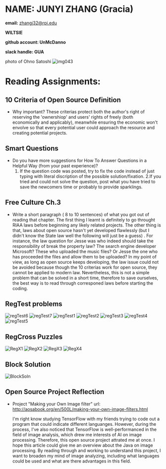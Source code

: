 NAME: JUNYI ZHANG (Gracia)
====
**email:** zhangj32@rpi.edu

**WILTSIE**

**github account: UnMcDanno**

**slack handle: GUA**

photo of Ohno Satoshi ![img043](https://user-images.githubusercontent.com/32678121/58337935-e51f7300-7e14-11e9-8933-cde945d14383.jpg)


Reading Assignments:
=====

10 Criteria of Open Source Definition
------
* Why important?
    These criterias protect both the author's right of reserving the 'ownershiop' and users' rights of freely (both economically and applicably), meanwhile ensuring the economic won't envolve so that every potential user could approach the resource and creating potential projects.
    
Smart Questions
-----
* Do you have more suggestions for How To Answer Questions in a Helpful Way (from your past experience)?
  1. If the question code was posted, try to fix the code instead of just typing with literal discription of the possible solution/fixation.
   2.If you tried and could not solve the question, post what you have tried to save the newcomers time or probably to provide sparklings.
   
   
Free Culture Ch.3
-----
* Write a short paragraph ( 8 to 10 sentences) of what you got out of reading that chapter.
    The first thing I learnt is definitely to go throught RIAA laws before beginning any likely related projects. The other thing is that, laws about open source hasn't yet developed flawlessly (but I didn't know the State law well the following will just be a guess) . For instance, the law question for Jesse was who indeed should take the responsibility of break the property law? The search engine developer Microsoft? These who uploaded the music files? Or Jesse the one who has proceeded the files and allow them to be uploaded? In my point of view, as long as open source keeps developing, the law issue could not be avoided because though the 10 criterias work for open source, they cannot be applied to modern law. Nevertheless, this is not a simple problem that can be solved in a short time,  therefore to save ourselves, the best way is to read through corresponed laws before starting the coding.

RegTest problems
-------
![regTest6](https://user-images.githubusercontent.com/32678121/58703082-8b1f3000-8375-11e9-9b3e-d2a2dc9b17a1.jpg)
![regTest7](https://user-images.githubusercontent.com/32678121/58703083-8b1f3000-8375-11e9-853d-a3b564d21c59.jpg)
![regTest1](https://user-images.githubusercontent.com/32678121/58703084-8b1f3000-8375-11e9-9d7d-4cb599c4028c.jpg)
![regTest2](https://user-images.githubusercontent.com/32678121/58703085-8b1f3000-8375-11e9-8202-d4de0d19ad74.jpg)
![regTest3](https://user-images.githubusercontent.com/32678121/58703086-8b1f3000-8375-11e9-8963-4097846776bf.jpg)
![regTest4](https://user-images.githubusercontent.com/32678121/58703087-8b1f3000-8375-11e9-8770-adafd621dd34.jpg)
![regTest5](https://user-images.githubusercontent.com/32678121/58703088-8b1f3000-8375-11e9-815e-d132c4503b17.jpg)


    
RegCross Puzzles
------
![RegX1](https://user-images.githubusercontent.com/32678121/58655028-3503ab80-82e7-11e9-8419-cde7ed94d84c.jpg)
![RegX2](https://user-images.githubusercontent.com/32678121/58655029-3503ab80-82e7-11e9-8db5-34bcbd60688e.jpg)
![RegX3](https://user-images.githubusercontent.com/32678121/58655030-3503ab80-82e7-11e9-9c39-44e7a45283b2.jpg)
![RegX4](https://user-images.githubusercontent.com/32678121/58655031-3503ab80-82e7-11e9-9e0e-f274a9242313.jpg)


Block Solution
------
![BlockSoln](https://user-images.githubusercontent.com/32678121/58656051-89a82600-82e9-11e9-9151-457bc3f117fc.jpg)


Open Source Project Reflection
-------
* Project "Making your Own Image filter"
    url: http://aosabook.org/en/500L/making-your-own-image-filters.html
    
    I'm right know studying TensorFlow with my friends trying to code out a program that could indicate different languanges. However, during the process, I've also noticed that TensorFlow is well-performanced in the field of image analysis, which drew me interests of AI on image processing. Therefore, this open source project attrated me at once. I hope this article could give me an overview about the Java on image processing. By reading through and working to understand this project, I want to broaden my mind of image analyzing, including what languages could be used and what are there advantages in this field.
